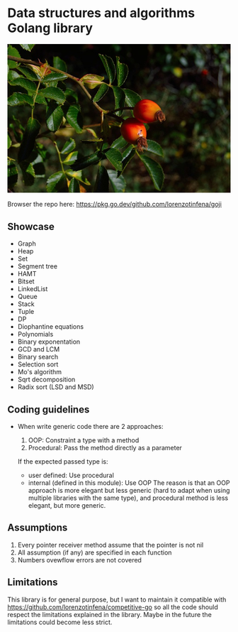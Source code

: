 # Data structures and algorithms Golang library
![](goji-image.jpg)

Browser the repo here: https://pkg.go.dev/github.com/lorenzotinfena/goji

## Showcase
- Graph
- Heap
- Set
- Segment tree
- HAMT
- Bitset
- LinkedList
- Queue
- Stack
- Tuple
- DP
- Diophantine equations
- Polynomials
- Binary exponentation
- GCD and LCM
- Binary search
- Selection sort
- Mo's algorithm
- Sqrt decomposition
- Radix sort (LSD and MSD)
## Coding guidelines
- When write generic code there are 2 approaches:
    1. OOP: Constraint a type with a method
    2. Procedural: Pass the method directly as a parameter

    If the expected passed type is:
    - user defined: Use procedural
    - internal (defined in this module): Use OOP
    The reason is that an OOP approach is more elegant but less generic (hard to adapt when using multiple libraries with the same type), and procedural method is less elegant, but more generic.

## Assumptions
1. Every pointer receiver method assume that the pointer is not nil
2. All assumption (if any) are specified in each function
3. Numbers ovewflow errors are not covered

## Limitations
This library is for general purpose, but I want to maintain it compatible with https://github.com/lorenzotinfena/competitive-go so all the code should respect the limitations explained in the library. Maybe in the future the limitations could become less strict.